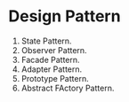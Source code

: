 # Design Pattern

1. State Pattern.
2. Observer Pattern.
3. Facade Pattern.
4. Adapter Pattern.
5. Prototype Pattern.
6. Abstract FActory Pattern.